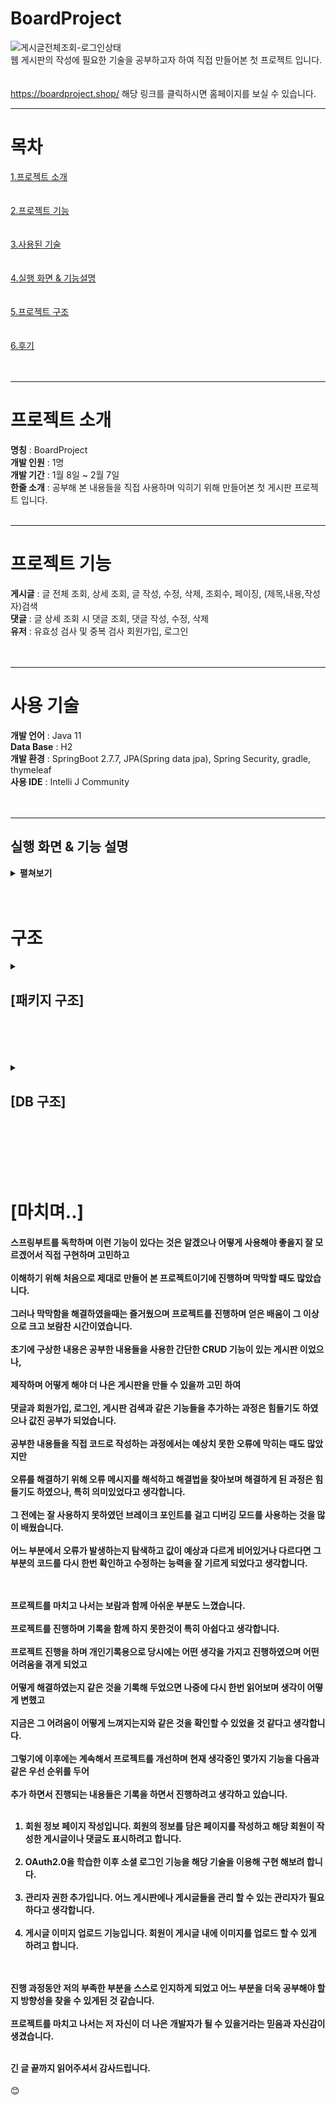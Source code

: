 
# BoardProject
![게시글전체조회-로그인상태](https://user-images.githubusercontent.com/124665643/218679740-f52a013d-08d9-4621-8d7e-15e300424a53.PNG)<br/>
웹 게시판의 작성에 필요한 기술을 공부하고자 하여 직접 만들어본 첫 프로젝트 입니다. <br/><br/><br/>
https://boardproject.shop/  해당 링크를 클릭하시면 홈페이지를 보실 수 있습니다.
* * *
# 목차
[1.프로젝트 소개](#프로젝트-소개)<br><br><br>
[2.프로젝트 기능](#프로젝트-기능)<br><br><br>
[3.사용된 기술](#사용-기술)<br><br><br>
[4.실행 화면 & 기능설명](#실행-화면--기능-설명)<br><br><br>
[5.프로젝트 구조](#구조)<br><br><br>
[6.후기](#마치며)<br><br><br>
* * *

# 프로젝트 소개

<b>명칭</b> : BoardProject<br>
<b>개발 인원</b> : 1명<br>
<b>개발 기간</b> : 1월 8일 ~ 2월 7일<br>
<b>한줄 소개</b> : 공부해 본 내용들을 직접 사용하며 익히기 위해 만들어본 첫 게시판 프로젝트 입니다.<br><br>
* * *
# 프로젝트 기능

<b>게시글</b> : 글 전체 조회, 상세 조회, 글 작성, 수정, 삭제, 조회수, 페이징, (제목,내용,작성자)검색<br>
<b>댓글</b> : 글 상세 조회 시 댓글 조회, 댓글 작성, 수정, 삭제<br>
<b>유저</b> : 유효성 검사 및 중복 검사 회원가입, 로그인<br><br><br>
* * *
# 사용 기술


<b>개발 언어</b> : Java 11 <br>
<b>Data Base</b> : H2 <br>
<b>개발 환경</b> : SpringBoot 2.7.7, JPA(Spring data jpa), Spring Security, gradle, thymeleaf <br>
<b>사용 IDE</b> : Intelli J Community <br><br><br>
* * *

## 실행 화면 & 기능 설명

<details>
  
  <summary><b>펼쳐보기</b></summary>
  
  <details>
  <summary><h2><strong>[글 전체조회]</strong></h2></summary>

  - <h3><b>게스트 상태</b></h3>
  ![게시글전체조회-게스트](https://user-images.githubusercontent.com/124665643/218430938-ab3c0fce-10ba-449f-9c8a-dba09cc57325.jpg) <br/><br/><br/>
  
  - <h3><b>로그인 상태</b></h3>
  ![게시글전체조회-로그인상태](https://user-images.githubusercontent.com/124665643/218430471-e3165c47-5edf-4203-8642-5ab660e781f6.PNG)<br/><br/><br/>
로그인, 로그아웃 상태에 따라서 홈페이지 오른쪽 상단의 기능들이 변하게 됩니다.<br>
게시글은 최신 작성글 기준으로 정렬됩니다. 제목 옆에는 게시글 내의 작성된 댓글의 개수를 표시하며 조회수는 쿠키를 대조하여 최초 조회시에만 카운트됩니다.
<br/><br/><br/>
  </details>
  
  <details>
  <summary><h2><strong>[글 상세조회]</strong></h2></summary>
    
   - <h3><b>게스트(혹은 권한이 없는) 상태</b></h3>
   <img src="https://user-images.githubusercontent.com/124665643/218439177-e04060f8-3526-4a1f-bb8c-38cd0eda5987.PNG"> <br><br>
    
   - <h3><b>로그인 상태</b></h3>
   <img src="https://user-images.githubusercontent.com/124665643/218439187-1a851006-3cb8-41d6-aaa4-605d6ddfd9a7.PNG"> <br><br>
  게시글의 수정과 삭제, 댓글 작성, 수정, 삭제가 가능하며 <br>
  본인이 작성한 게시글과 댓글이 아니라면 수정/삭제가 나타나지 않으며 게스트 상태에서는 댓글 작성을 할 수 없습니다.<br>
    </details>
  
  <details>
  <summary><h2><strong>[글 작성]</strong></h2></summary>
   <h3><b>게시글 작성 화면</b></h3>
    <img src = "https://user-images.githubusercontent.com/124665643/218441768-09f57291-c170-4d63-8520-1a089f52ae39.PNG"> <br>
   로그인 한 유저는 게시글의 제목과 내용을 입력하여 작성이 가능합니다. 작성 후에는 목록화면으로 redirect 됩니다. <br>
  </details>
  
  <details>
    <summary><h2><strong>[글 검색]</strong></h2></summary>
    <h3><b>게시글 검색 화면</b></h3>
    <img src = "https://user-images.githubusercontent.com/124665643/218444018-0afc8395-578a-48fd-b29c-52c3cb155d00.png"> <br>
    게시글은 제목, 내용, 작성자 세 가지 조건으로 검색이 가능합니다. 검색 키워드에 포함된 모든 글이 조회됩니다. 
  </details>
  
  <details>
    <summary><h2><strong>[회원가입 & 로그인]</strong>,</h2></summary>
    <h3><b>회원가입 화면</b></h3>
    <img src = "https://user-images.githubusercontent.com/124665643/218448047-11aa55b5-7b72-44fd-add5-091ff8feda5d.PNG"> <br>
    회원가입은 가입할 id , password, email을 입력하여 진행하며 password가 일치하지 않거나 id와 emial이 이미 존재한다면 사용자에게 다음과 같은 메시지를 보여줍니다. <br>
    <h3><b>로그인 화면</b></h3>
    <img src = "https://user-images.githubusercontent.com/124665643/218448897-7155703a-0f4b-418c-9f74-fe789023c366.PNG"> <br>
    로그인은 id와 password를 입력하여 진행하며 id나 password 둘 중 하나라도 일치하지 않을 시에는 다음과 같은 메시지를 보여줍니다.
  </details>
  
</details><br><br>


# 구조


<details>
  <summary><h2><strong>[패키지 구조]</strong></h2></summary>
  <img src = "https://user-images.githubusercontent.com/124665643/218452442-b927609e-0e40-4723-9660-a7851a9087a9.PNG"> <br>
  <img src = "https://user-images.githubusercontent.com/124665643/218452446-de64d676-7a9e-45ff-9c5d-90d1b277c256.PNG"> <br>
  <img src = "https://user-images.githubusercontent.com/124665643/218452450-75d78047-bb4e-433d-a303-371b29a07b1c.PNG"> <br>
  <img src = "https://user-images.githubusercontent.com/124665643/218452452-42b60004-d6e2-4bf2-8cef-22fad0f22494.PNG"> <br>
</details><br><br><br><br>

<details>
  <summary><h2><strong>[DB 구조]</strong></h2></summary>  
  <img src = "https://user-images.githubusercontent.com/124665643/218453470-05944fc5-38cf-40c7-9677-1a87a27e0376.PNG"> <br>
  <h3><strong>[BOARD]</strong></h3><br>
  <img src = "https://user-images.githubusercontent.com/124665643/218455982-3573b45d-b856-49ad-ab18-d55b2a33b95d.PNG"> <br>
  <h3><strong>[COMMENT]</strong></h3><br>
  <img src = "https://user-images.githubusercontent.com/124665643/218455988-d407ca10-2907-4a89-976d-21ff981ba31a.PNG"> <br>
  <h3><strong>[USER]</strong></h3><br>
  <img src = "https://user-images.githubusercontent.com/124665643/218455990-a448dd8d-6120-4d37-ad0b-e4960ae58741.PNG"> <br> 
</details><br><br><br><br><br>

# [마치며..]
<h4>스프링부트를 독학하며 이런 기능이 있다는 것은 알겠으나 어떻게 사용해야 좋을지 잘 모르겠어서 직접 구현하며 고민하고<br><br>
이해하기 위해 처음으로 제대로 만들어 본 프로젝트이기에 진행하며 막막할 때도 많았습니다.<br><br>
그러나 막막함을 해결하였을때는 즐거웠으며 프로젝트를 진행하며 얻은 배움이 그 이상으로 크고 보람찬 시간이였습니다.<br><br>
초기에 구상한 내용은 공부한 내용들을 사용한 간단한 CRUD 기능이 있는 게시판 이었으나,<br><br>
제작하며 어떻게 해야 더 나은 게시판을 만들 수 있을까 고민 하여<br><br>
댓글과 회원가입, 로그인, 게시판 검색과 같은 기능들을 추가하는 과정은 힘들기도 하였으나 값진 공부가 되었습니다.<br><br>
공부한 내용들을 직접 코드로 작성하는 과정에서는 예상치 못한 오류에 막히는 때도 많았지만<br><br>
오류를 해결하기 위해 오류 메시지를 해석하고 해결법을 찾아보며 해결하게 된 과정은 힘들기도 하였으나, 특히 의미있었다고 생각합니다.<br><br>
그 전에는 잘 사용하지 못하였던 브레이크 포인트를 걸고 디버깅 모드를 사용하는 것을 많이 배웠습니다.<br><br>
어느 부분에서 오류가 발생하는지 탐색하고 값이 예상과 다르게 비어있거나 다르다면 그 부분의 코드를 다시 한번 확인하고 수정하는 능력을 잘 기르게 되었다고 생각합니다.<br><br><br>

프로젝트를 마치고 나서는 보람과 함께 아쉬운 부분도 느꼈습니다.<br><br>
프로젝트를 진행하며 기록을 함께 하지 못한것이 특히 아쉽다고 생각합니다.<br><br>
프로젝트 진행을 하며 개인기록용으로 당시에는 어떤 생각을 가지고 진행하였으며 어떤 어려움을 겪게 되었고<br><br>
어떻게 해결하였는지 같은 것을 기록해 두었으면 나중에 다시 한번 읽어보며 생각이 어떻게 변했고<br><br>
지금은 그 어려움이 어떻게 느껴지는지와 같은 것을 확인할 수 있었을 것 같다고 생각합니다.<br><br>
그렇기에 이후에는 계속해서 프로젝트를 개선하며 현재 생각중인 몇가지 기능을 다음과 같은 우선 순위를 두어<br><br>
추가 하면서 진행되는 내용들은 기록을 하면서 진행하려고 생각하고 있습니다.<br><br>
1. 회원 정보 페이지 작성입니다. 회원의 정보를 담은 페이지를 작성하고 해당 회원이 작성한 게시글이나 댓글도 표시하려고 합니다.<br><br>
2. OAuth2.0을 학습한 이후 소셜 로그인 기능을 해당 기술을 이용해 구현 해보려 합니다.<br><br>
3. 관리자 권한 추가입니다. 어느 게시판에나 게시글들을 관리 할 수 있는 관리자가 필요하다고 생각합니다.<br><br>
4. 게시글 이미지 업로드 기능입니다. 회원이 게시글 내에 이미지를 업로드 할 수 있게 하려고 합니다.<br><br><br>

진행 과정동안 저의 부족한 부분을 스스로 인지하게 되었고 어느 부분을 더욱 공부해야 할지 방향성을 찾을 수 있게된 것 같습니다.<br><br>
프로젝트를 마치고 나서는 저 자신이 더 나은 개발자가 될 수 있을거라는 믿음과 자신감이 생겼습니다.<br><br>

긴 글 끝까지 읽어주셔서 감사드립니다.<br></h4>:blush:


